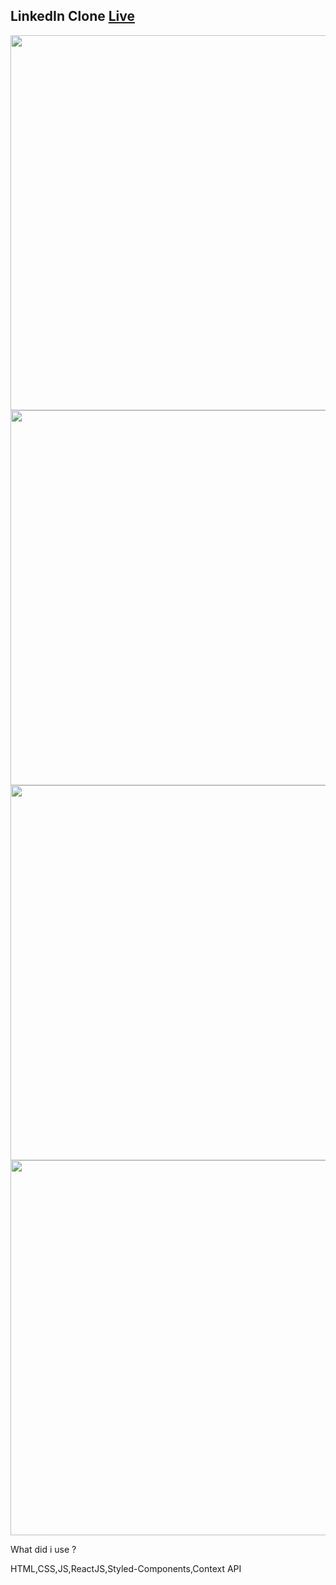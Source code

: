 ## LinkedIn Clone [Live](https://linkedin-clone-lemon.vercel.app/)

<img src="https://cdn.discordapp.com/attachments/232579663292006412/964815455162351637/unknown.png" width=600/>
<img src="https://cdn.discordapp.com/attachments/232579663292006412/964815455451762738/unknown.png" width=600/>
<img src="https://cdn.discordapp.com/attachments/232579663292006412/964815455699238942/unknown.png" width=600/>
<img src="https://cdn.discordapp.com/attachments/232579663292006412/964815455980249118/unknown.png" width=600/>

What did i use ? 

HTML,CSS,JS,ReactJS,Styled-Components,Context API
